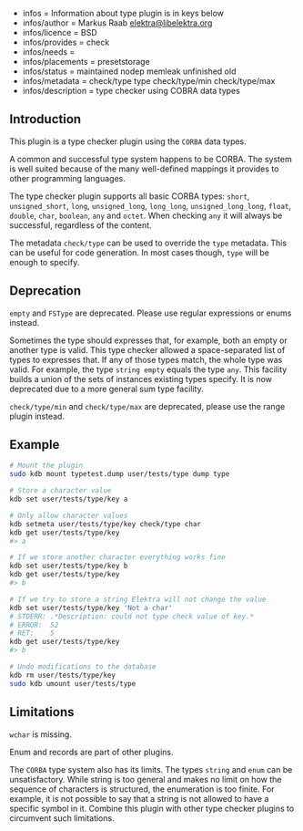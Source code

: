 - infos = Information about type plugin is in keys below
- infos/author = Markus Raab <elektra@libelektra.org>
- infos/licence = BSD
- infos/provides = check
- infos/needs =
- infos/placements = presetstorage
- infos/status = maintained nodep memleak unfinished old
- infos/metadata = check/type type check/type/min check/type/max
- infos/description = type checker using COBRA data types

## Introduction

This plugin is a type checker plugin using the `CORBA` data types.

A common and successful type system happens to be CORBA.
The system is well suited because of the many well-defined
mappings it provides to other programming languages.

The type checker plugin supports all basic CORBA types:
`short`, `unsigned_short`, `long`, `unsigned_long`, `long_long`,
`unsigned_long_long`, `float`, `double`, `char`, `boolean`, `any` and
`octet`. When checking `any` it will always be successful, regardless
of the content.

The metadata `check/type` can be used to override the `type` metadata.
This can be useful for code generation. In most cases though, `type` will
be enough to specify.

## Deprecation

`empty` and `FSType` are deprecated. Please use regular expressions
or enums instead.

Sometimes the type should expresses that, for example, both an empty
or another type is valid. This type checker allowed a space-separated
list of types to expresses that. If any of those types match, the whole
type was valid. For example, the type `string empty` equals the type
`any`. This facility builds a union of the sets of instances existing
types specify. It is now deprecated due to a more general sum type
facility.

`check/type/min` and `check/type/max` are deprecated, please use the range
plugin instead.

## Example

```sh
# Mount the plugin
sudo kdb mount typetest.dump user/tests/type dump type

# Store a character value
kdb set user/tests/type/key a

# Only allow character values
kdb setmeta user/tests/type/key check/type char
kdb get user/tests/type/key
#> a

# If we store another character everything works fine
kdb set user/tests/type/key b
kdb get user/tests/type/key
#> b

# If we try to store a string Elektra will not change the value
kdb set user/tests/type/key 'Not a char'
# STDERR: .*Description: could not type check value of key.*
# ERROR:  52
# RET:    5
kdb get user/tests/type/key
#> b

# Undo modifications to the database
kdb rm user/tests/type/key
sudo kdb umount user/tests/type
```

## Limitations

`wchar` is missing.

Enum and records are part of other plugins.

The `CORBA` type system also has its limits. The types `string` and
`enum` can be unsatisfactory. While string is too general
and makes no limit on how the sequence of characters is structured,
the enumeration is too finite. For example, it is not possible to say
that a string is not allowed to have a specific symbol in it.
Combine this plugin with other type checker plugins to circumvent
such limitations.
